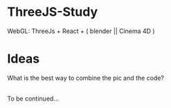 # ThreeJS-Study
WebGL: ThreeJs + React + ( blender || Cinema 4D )

# Ideas
What is the best way to combine the pic and the code?</br></br>  

To be continued...
